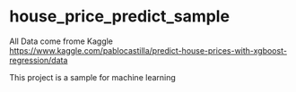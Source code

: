 # house_price_predict_sample   
All Data come frome Kaggle   
https://www.kaggle.com/pablocastilla/predict-house-prices-with-xgboost-regression/data   

This project is a sample for machine learning  

